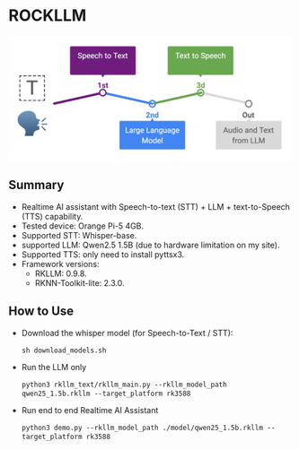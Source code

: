 # ROCKLLM

![](./AI_ASSISTANT.png)

## Summary
- Realtime AI assistant with Speech-to-text (STT) + LLM + text-to-Speech (TTS) capability.
- Tested device: Orange Pi-5 4GB.
- Supported STT: Whisper-base.
- supported LLM: Qwen2.5 1.5B (due to hardware limitation on my site).
- Supported TTS: only need to install pyttsx3.
- Framework versions:
  - RKLLM: 0.9.8.
  - RKNN-Toolkit-lite: 2.3.0.

## How to Use

- Download the whisper model (for Speech-to-Text / STT):
  ```
  sh download_models.sh
  ```
- Run the LLM only  
  ```
  python3 rkllm_text/rkllm_main.py --rkllm_model_path qwen25_1.5b.rkllm --target_platform rk3588
  ```
- Run end to end Realtime AI Assistant
  ```
  python3 demo.py --rkllm_model_path ./model/qwen25_1.5b.rkllm --target_platform rk3588
  ```